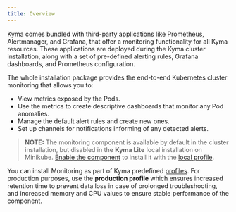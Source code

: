 ```yaml
---
title: Overview
---
```


Kyma comes bundled with third-party applications like Prometheus, Alertmanager, and Grafana, that offer a monitoring functionality for all Kyma resources. These applications are deployed during the Kyma cluster installation, along with a set of pre-defined alerting rules, Grafana dashboards, and Prometheus configuration.

The whole installation package provides the end-to-end Kubernetes cluster monitoring that allows you to:

- View metrics exposed by the Pods.
- Use the metrics to create descriptive dashboards that monitor any Pod anomalies.
- Manage the default alert rules and create new ones.
- Set up channels for notifications informing of any detected alerts.

>**NOTE:** The monitoring component is available by default in the cluster installation, but disabled in the **Kyma Lite** local installation on Minikube. [Enable the component](/root/kyma/#configuration-custom-component-installation-add-a-component) to install it with the [local profile](/components/monitoring/#configuration-monitoring-profiles-local-profile).

You can install Monitoring as part of Kyma predefined [profiles](/root/kyma/#installation-overview-profiles). For production purposes, use the **production profile** which ensures increased retention time to prevent data loss in case of prolonged troubleshooting, and increased memory and CPU values to ensure stable performance of the component.

